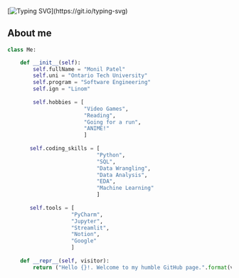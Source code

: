 
<!---
L1nom/L1nom is a ✨ special ✨ repository because its `README.md` (this file) appears on your GitHub profile.
You can click the Preview link to take a look at your changes.
--->

[![Typing SVG](https://readme-typing-svg.herokuapp.com?color=%2336BCF7&center=true&vCenter=true&lines=Hi%2C+I'm+Monil!)](https://git.io/typing-svg)

## About me
```python
class Me:

    def __init__(self):
        self.fullName = "Monil Patel"
        self.uni = "Ontario Tech University"
        self.program = "Software Engineering"
        self.ign = "Linom"
        
        self.hobbies = [
                        "Video Games",
                        "Reading",
                        "Going for a run",
                        "ANIME!"
                        ]
       
       self.coding_skills = [
                            "Python",
                            "SQL",
                            "Data Wrangling", 
                            "Data Analysis",
                            "EDA",
                            "Machine Learning"
                            ]
                        
       self.tools = [
                    "PyCharm",
                    "Jupyter",
                    "Streamlit",
                    "Notion",
                    "Google"
                    ]
    
    def __repr__(self, visitor):
        return ("Hello {}!. Welcome to my humble GitHub page.".format(visitor))




```


